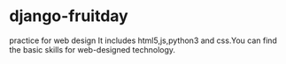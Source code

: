 # django-fruitday
practice for web design
It includes html5,js,python3 and css.You can find the basic skills for web-designed technology.
